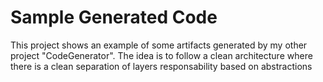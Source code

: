# Sample Generated Code

This project shows an example of some artifacts generated by my other project "CodeGenerator".
The idea is to follow a clean architecture where there is a clean separation of layers responsability based on abstractions
